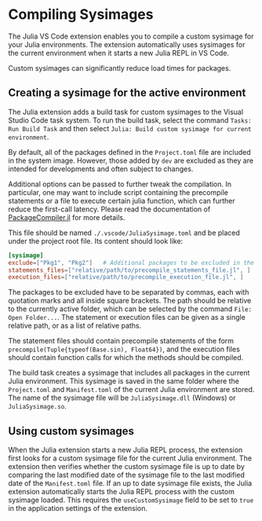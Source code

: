 # Compiling Sysimages

The Julia VS Code extension enables you to compile a custom sysimage for your Julia environments. The extension automatically uses sysimages for the current environment when it starts a new Julia REPL in VS Code. 

Custom sysimages can significantly reduce load times for packages. 

## Creating a sysimage for the active environment

The Julia extension adds a build task for custom sysimages to the Visual Studio Code task system. To run the build task, select the command `Tasks: Run Build Task` and then select `Julia: Build custom sysimage for current environment`. 

By default, all of the packages defined in the `Project.toml` file are included in the system image. However, those added by `dev` are excluded as they are intended for developments and often subject to changes.

Additional options can be passed to further tweak the compilation. In particular, one may want to include script containing the precompile statements or a file to execute certain julia function, which can further reduce the first-call latency. Please read the documentation of [PackageCompiler.jl](https://julialang.github.io/PackageCompiler.jl/stable/) for more details.

This file should be named `./.vscode/JuliaSysimage.toml` and be placed under the project root file. Its content should look like:

```toml
[sysimage]
exclude=["Pkg1", "Pkg2"]   # Additional packages to be excluded in the system image
statements_files=["relative/path/to/precompile_statements_file.jl", ]
execution_files=["relative/path/to/precompile_execution_file.jl", ]
```
The packages to be excluded have to be separated by commas, each with quotation marks and all inside square brackets.
The path should be relative to the currently active folder, which can be selected by the command `File: Open Folder...`. The statement or execution files can be given as a single relative path, or as a list of relative paths.

The statement files should contain precompile statements of the form `precompile(Tuple{typeof(Base.sin), Float64})`, and the execution files should contain function calls for which the methods should be compiled. 

The build task creates a sysimage that includes all packages in the current Julia environment. This sysimage is saved in the same folder where the `Project.toml` and `Manifest.toml` of the current Julia environment are stored. The name of the sysimage file will be `JuliaSysimage.dll` (Windows) or `JuliaSysimage.so`. 

## Using custom sysimages

When the Julia extension starts a new Julia REPL process, the extension first looks for a custom sysimage file for the current Julia environment. The extension then verifies whether the custom sysimage file is up to date by comparing the last modified date of the sysimage file to the last modified date of the `Manifest.toml` file. If an up to date sysimage file exists, the Julia extension automatically starts the Julia REPL process with the custom sysimage loaded. 
This requires the `useCustomSysimage` field to be set to `true` in the application settings of the extension.
